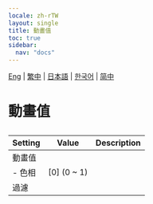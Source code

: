 ```yaml
---
locale: zh-rTW
layout: single
title: 動畫值
toc: true
sidebar:
  nav: "docs"
---
```

[Eng](/dancexr/menu/2025.4/scene/auto_updates.md) | [繁中](/tw/dancexr/menu/2025.4/scene/auto_updates.md) | [日本語](/jp/dancexr/menu/2025.4/scene/auto_updates.md) | [한국어](/kr/dancexr/menu/2025.4/scene/auto_updates.md) | [简中](/zh/dancexr/menu/2025.4/scene/auto_updates.md)
# 動畫值
## 
| Setting | Value | Description |
| :--- | --- | :--- |
| 動畫值 || 
|- 色相| [0] (0 ~ 1) | 
| 過濾 || 
